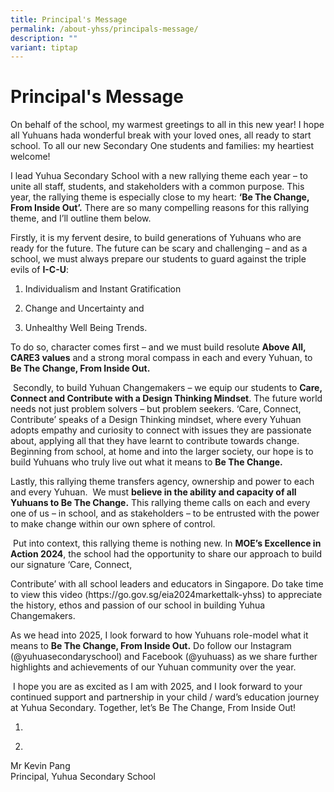 ```yaml
---
title: Principal's Message
permalink: /about-yhss/principals-message/
description: ""
variant: tiptap
---
```

<h1>Principal's Message</h1>
<p>On behalf of the school, my warmest greetings to all in this new year!
I hope all Yuhuans hada wonderful break with your loved ones, all ready
to start school. To all our new Secondary One students and families: my
heartiest welcome!&nbsp;</p>
<p>I lead Yuhua Secondary School with a new rallying theme each year – to
unite all staff, students, and stakeholders with a common purpose. This
year, the rallying theme is especially close to my heart: <strong>‘Be The Change, From Inside Out’.</strong> There
are so many compelling reasons for this rallying theme, and I’ll outline
them below.&nbsp;</p>
<p>Firstly, it is my fervent desire, to build generations of Yuhuans who
are ready for the future. The future can be scary and challenging – and
as a school, we must always prepare our students to guard against the triple
evils of <strong>I-C-U</strong>:</p>
<ol data-tight="true" class="tight">
<li>
<p>Individualism and Instant Gratification</p>
</li>
<li>
<p>Change and Uncertainty and</p>
</li>
<li>
<p>Unhealthy Well Being Trends.</p>
</li>
</ol>
<p>To do so, character comes first – and we must build resolute <strong>Above All, CARE3 values</strong> and
a strong moral compass in each and every Yuhuan, to <strong>Be The Change, From Inside Out.</strong>
</p>
<p>&nbsp;Secondly, to build Yuhuan Changemakers – we equip our students to <strong>Care, Connect and Contribute with a Design Thinking Mindset</strong>.
The future world needs not just problem solvers – but problem seekers.
‘Care, Connect, Contribute’ speaks of a Design Thinking mindset, where
every Yuhuan adopts empathy and curiosity to connect with issues they are
passionate about, applying all that they have learnt to contribute towards
change. Beginning from school, at home and into the larger society, our
hope is to build Yuhuans who truly live out what it means to <strong>Be The Change.</strong>
</p>
<p>Lastly, this rallying theme transfers agency, ownership and power to each
and every Yuhuan.&nbsp; We must <strong>believe in the ability and capacity of all Yuhuans to Be The Change.</strong> This
rallying theme calls on each and every one of us – in school, and as stakeholders
– to be entrusted with the power to make change within our own sphere of
control.</p>
<p>&nbsp;Put into context, this rallying theme is nothing new. In <strong>MOE’s Excellence in Action 2024</strong>,
the school had the opportunity to share our approach to build our signature
‘Care, Connect,</p>
<p>Contribute’ with all school leaders and educators in Singapore. Do take
time to view this video (<a rel="noopener noreferrer nofollow" target="_blank">https://go.gov.sg/eia2024markettalk-yhss</a>)
to appreciate the history, ethos and passion of our school in building
Yuhua Changemakers.</p>
<p>As we head into 2025, I look forward to how Yuhuans role-model what it
means to <strong>Be The Change, From Inside Out.</strong> Do follow our Instagram<strong> </strong>(@yuhuasecondaryschool)
and Facebook (@yuhuass) as we share further highlights and<strong> </strong>achievements
of our Yuhuan community over the year.</p>
<p>&nbsp;I hope you are as excited as I am with 2025, and I look forward
to your continued support and partnership in your child / ward’s education
journey at Yuhua Secondary. Together, let’s Be The Change, From Inside
Out!</p>
<ol data-tight="true" class="tight">
<li>
<p></p>
</li>
<li>
<p></p>
</li>
</ol>
<p>Mr Kevin Pang
<br>Principal, Yuhua Secondary School</p>